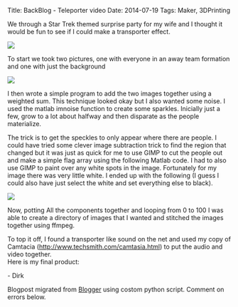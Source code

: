 Title: BackBlog - Teleporter video
Date: 2014-07-19
Tags: Maker, 3DPrinting

We through a Star Trek themed surprise party for my wife and I thought it
would be fun to see if I could make a transporter effect.  

[![](http://3.bp.blogspot.com/-w2KtqZY3Hho/U4FPd6qRrRI/AAAAAAAACsg/YKNsl0_FFDU/s1600/small_DSC_0858.JPG)](http://3.bp.blogspot.com/-w2KtqZY3Hho/U4FPd6qRrRI/AAAAAAAACsg/YKNsl0_FFDU/s1600/small_DSC_0858.JPG)

To start we took two pictures, one with everyone in an away team formation and
one with just the background  

[![](http://4.bp.blogspot.com/-w7sdeqNIh7I/U4FPeNgfyeI/AAAAAAAACso/gZnhwRY9Bo0/s1600/small_DSC_0859.JPG)](http://4.bp.blogspot.com/-w7sdeqNIh7I/U4FPeNgfyeI/AAAAAAAACso/gZnhwRY9Bo0/s1600/small_DSC_0859.JPG)

  
I then wrote a simple program to add the two images together using a weighted
sum.  This technique looked okay but I also wanted some noise.  I used the
matlab imnoise function to create some sparkles. Inicially just a few, grow to
a lot about halfway and then disparate as the people materialize.  
  
The trick is to get the speckles to only appear where there are people.  I
could have tried some clever image subtraction trick to find the region that
changed but it was just as quick for me to use GIMP to cut the people out and
make a simple flag array using the following Matlab code.  I had to also use
GIMP to paint over any white spots in the image. Fortunately for my image
there was very little white. I ended up with the following (I guess I could
also have just select the white and set everything else to black).  
  

[![](http://4.bp.blogspot.com/-Hbhtg1sGw2Q/U4FPeJabVKI/AAAAAAAACsc/OOVaaPwMAWA/s1600/small_flag.JPG)](http://4.bp.blogspot.com/-Hbhtg1sGw2Q/U4FPeJabVKI/AAAAAAAACsc/OOVaaPwMAWA/s1600/small_flag.JPG)

  
  
Now, potting All the components together and looping from 0 to 100 I was able
to create a directory of images that I wanted and stitched the images together
using ffmpeg.  
  
To top it off,  I found a transporter like sound on the net and used my copy
of Camtacia (<http://www.techsmith.com/camtasia.html>)  to put the audio and
video together.  
Here is my final product:  
  
  

  

  

  
\- Dirk

Blogpost migrated from [Blogger](https://apprenticemaker.blogspot.com/2014/07/backblog-teleporter-video.html) using costom python script. Comment on errors below.
